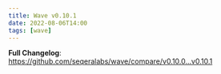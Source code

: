 ```yaml
---
title: Wave v0.10.1
date: 2022-08-06T14:00
tags: [wave]
---
```


**Full Changelog**: https://github.com/seqeralabs/wave/compare/v0.10.0...v0.10.1
